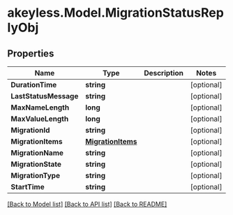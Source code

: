 # akeyless.Model.MigrationStatusReplyObj

## Properties

Name | Type | Description | Notes
------------ | ------------- | ------------- | -------------
**DurationTime** | **string** |  | [optional] 
**LastStatusMessage** | **string** |  | [optional] 
**MaxNameLength** | **long** |  | [optional] 
**MaxValueLength** | **long** |  | [optional] 
**MigrationId** | **string** |  | [optional] 
**MigrationItems** | [**MigrationItems**](MigrationItems.md) |  | [optional] 
**MigrationName** | **string** |  | [optional] 
**MigrationState** | **string** |  | [optional] 
**MigrationType** | **string** |  | [optional] 
**StartTime** | **string** |  | [optional] 

[[Back to Model list]](../README.md#documentation-for-models) [[Back to API list]](../README.md#documentation-for-api-endpoints) [[Back to README]](../README.md)

